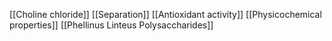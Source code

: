 [[Choline chloride]]
[[Separation]]
[[Antioxidant activity]]
[[Physicochemical properties]]
[[Phellinus Linteus Polysaccharides]]
